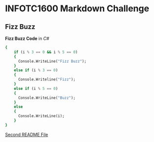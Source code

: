 # INFOTC1600 Markdown Challenge
## Fizz Buzz
**Fizz Buzz Code** in _C#_

```for (int i = 1; i<= 100; i++)
{
    if (i % 3 == 0 && i % 5 == 0)
    {
      Console.WriteLine("Fizz Buzz");
    }
    else if (i % 3 == 0)
    {
      Console.Writeline("Fizz");
    }
    else if (i % 5 == 0)
    {
      Console.WriteLine("Buzz");
    }
    else
    {
      Console.WriteLine(i);
    }
}
```
[Second README File](https://github.com/AMcNultyE4/SecondMarkDown.git)
